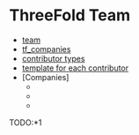 # ThreeFold Team 

- [team](tf_team.md)
- [tf_companies](tf_companies.md)
- [contributor types](tf_contributor_types.md)
- [template for each contributor](tf_contributor_template)
- [Companies]
    - []()
    - []()
    - []()

TODO:*1 